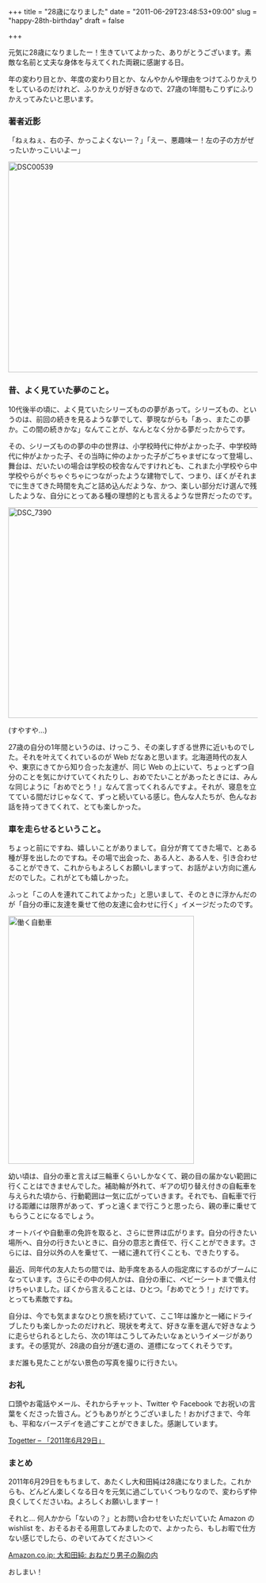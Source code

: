 +++
title = "28歳になりました"
date = "2011-06-29T23:48:53+09:00"
slug = "happy-28th-birthday"
draft = false

+++

<p>元気に28歳になりましたー！生きていてよかった、ありがとうございます。素敵な名前と丈夫な身体を与えてくれた両親に感謝する日。</p>
<p>年の変わり目とか、年度の変わり目とか、なんやかんや理由をつけてふりかえりをしているのだけれど、ふりかえりが好きなので、27歳の1年間もこりずにふりかえってみたいと思います。</p>
<h3>著者近影</h3>
<p>「ねぇねぇ、右の子、かっこよくないー？」「えー、悪趣味ー！左の子の方がぜったいかっこいいよー」</p>
<p><a href="http://www.flickr.com/photos/tmaedax/5846985814/" title="DSC00539 by tmaeda_japan, on Flickr"><img src="http://farm4.static.flickr.com/3561/5846985814_be73391403_z.jpg" width="640" height="425" alt="DSC00539"></a></p>
<h3>昔、よく見ていた夢のこと。</h3>
<p>10代後半の頃に、よく見ていたシリーズものの夢があって。シリーズもの、というのは、前回の続きを見るような夢でして、夢現ながらも「あっ、またこの夢か。この間の続きかな」なんてことが、なんとなく分かる夢だったからです。</p>
<p>その、シリーズものの夢の中の世界は、小学校時代に仲がよかった子、中学校時代に仲がよかった子、その当時に仲のよかった子がごちゃまぜになって登場し、舞台は、だいたいの場合は学校の校舎なんですけれども、これまた小学校やら中学校やらがぐちゃぐちゃにつながったような建物でして、つまり、ぼくがそれまでに生きてきた時間を丸ごと詰め込んだような、かつ、楽しい部分だけ選んで残したような、自分にとってある種の理想的とも言えるような世界だったのです。</p>
<p><a href="http://www.flickr.com/photos/kawataso/5030412050/" title="DSC_7390 by kawataso, on Flickr"><img src="http://farm5.static.flickr.com/4105/5030412050_21e5a84e31_z.jpg" width="640" height="425" alt="DSC_7390"></a></p>
<p>(すやすや…)</p>
<p>27歳の自分の1年間というのは、けっこう、その楽しすぎる世界に近いものでした。それを叶えてくれているのが Web だなあと思います。北海道時代の友人や、東京にきてから知り合った友達が、同じ Web の上にいて、ちょっとずつ自分のことを気にかけていてくれたりし、おめでたいことがあったときには、みんな同じように「おめでとう！」なんて言ってくれるんですよ。それが、寝息を立てている間だけじゃなくて、ずっと続いている感じ。色んな人たちが、色んなお話を持ってきてくれて、とても楽しかった。</p>
<h3>車を走らせるということ。</h3>
<p>ちょっと前にですね、嬉しいことがありまして。自分が育ててきた場で、とある種が芽を出したのですね。その場で出会った、ある人と、ある人を、引き合わせることができて、これからもよろしくお願いしますって、お話がよい方向に進んだのでした。これがとても嬉しかった。</p>
<p>ふっと「この人を連れてこれてよかった」と思いまして、そのときに浮かんだのが「自分の車に友達を乗せて他の友達に会わせに行く」イメージだったのです。</p>
<p><a href="http://www.flickr.com/photos/june29/173115521/" title="働く自動車 by june29, on Flickr"><img src="http://farm1.static.flickr.com/54/173115521_927fa5bca9.jpg" width="375" height="500" alt="働く自動車"></a></p>
<p>幼い頃は、自分の車と言えば三輪車くらいしかなくて、親の目の届かない範囲に行くことはできませんでした。補助輪が外れて、ギアの切り替え付きの自転車を与えられた頃から、行動範囲は一気に広がっていきます。それでも、自転車で行ける距離には限界があって、ずっと遠くまで行こうと思ったら、親の車に乗せてもらうことになるでしょう。</p>
<p>オートバイや自動車の免許を取ると、さらに世界は広がります。自分の行きたい場所へ、自分の行きたいときに、自分の意志と責任で、行くことができます。さらには、自分以外の人を乗せて、一緒に連れて行くことも、できたりする。</p>
<p>最近、同年代の友人たちの間では、助手席をある人の指定席にするのがブームになっています。さらにその中の何人かは、自分の車に、ベビーシートまで備え付けちゃいました。ぼくから言えることは、ひとつ。「おめでとう！」だけです。とっても素敵ですね。</p>
<p>自分は、今でも気ままなひとり旅を続けていて、ここ1年は誰かと一緒にドライブしたりも楽しかったのだけれど、現状を考えて、好きな車を選んで好きなように走らせられるとしたら、次の1年はこうしてみたいなぁというイメージがあります。その感覚が、28歳の自分が進む道の、道標になってくれそうです。</p>
<p>まだ誰も見たことがない景色の写真を撮りに行きたい。</p>
<h3>お礼</h3>
<p>口頭やお電話やメール、それからチャット、Twitter や Facebook でお祝いの言葉をくださった皆さん。どうもありがとうございました！おかげさまで、今年も、平和なバースデイを過ごすことができました。感謝しています。</p>
<p><a href="http://togetter.com/li/155647">Togetter &#8211; 「2011年6月29日」</a></p>
<h3>まとめ</h3>
<p>2011年6月29日をもちまして、あたくし大和田純は28歳になりました。これからも、どんどん楽しくなる日々を元気に過ごしていくつもりなので、変わらず仲良くしてくださいね。よろしくお願いしますー！</p>
<p>それと… 何人かから「ないの？」とお問い合わせをいただいていた Amazon の wishlist を、おそるおそる用意してみましたので、よかったら、もしお暇で仕方ない感じでしたら、のぞいてみてください＞＜</p>
<p><a href="http://amzn.to/june29wishlist">Amazon.co.jp: 大和田純: おねだり男子の胸の内</a></p>
<p>おしまい！</p>

